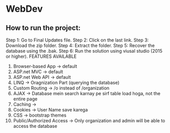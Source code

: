 # WebDev
## How to run the project:
Step 1: Go to Final Updates file.
Step 2: Click on the last link.
Step 3: Download the zip folder.
Step 4: Extract the folder.
Step 5: Recover the database using the .bak. 
Step 6: Run the solution using viusal studio (2015 or higher).
                                    FEATURES AVAILABLE
1. Browser-based App -> default
2. ASP.net MVC -> default
3. ASP.net Web API -> default
4. LINQ -> Oragnization Part (querying the database)
5. Custom Routing -> /o instead of /organization
6. AJAX -> Database mein search karnay pe sirf table load hoga, not the entire page
7. Caching ->
8. Cookies -> User Name save karega
9. CSS -> bootstrap themes
10. Public/Authorized Access -> Only organization and admin will be able to access the database
